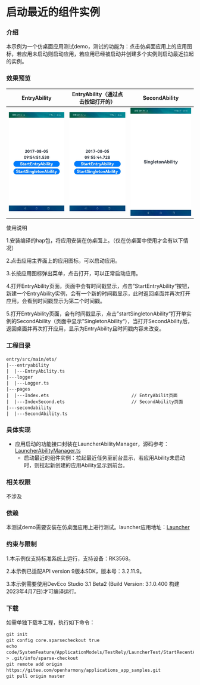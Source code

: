 # 启动最近的组件实例

### 介绍

本示例为一个仿桌面应用测试demo，测试的功能为：点击仿桌面应用上的应用图标，若应用未启动则启动应用，若应用已经被启动并创建多个实例则启动最近拉起的实例。

### 效果预览

| EntryAbility                                          | EntryAbility（通过点击按钮打开的）                    | SecondAbility                                         |
| ----------------------------------------------------- | ----------------------------------------------------- | ----------------------------------------------------- |
| ![entryAbility1](./screenshots/zh/entryAbility1.jpg) | ![entryAbility2](./screenshots/zh/entryAbility2.jpg) | ![secondAbility](./screenshots/zh/secondAbility.jpg) |

使用说明

1.安装编译的hap包，将应用安装在仿桌面上。（仅在仿桌面中使用才会有以下情况）

2.点击应用主界面上的应用图标，可以启动应用。

3.长按应用图标弹出菜单，点击打开，可以正常启动应用。

4.打开EntryAbility页面，页面中会有时间戳显示，点击”StartEntryAbility“按钮，新建一个EntryAbility实例，会有一个新的时间戳显示，此时返回桌面并再次打开应用，会看到时间戳显示为第二个时间戳。

5.打开EntryAbility页面，会有时间戳显示，点击”startSingletonAbility“打开单实例的SecondAbility（页面中显示”SingletonAbility“），当打开SecondAbility后，返回桌面并再次打开应用，显示为EntryAbility且时间戳内容未改变。

### 工程目录

```
entry/src/main/ets/
|---entryability
|  |---EntryAbility.ts                         
|---logger
|  |---Logger.ts
|---pages
|  |---Index.ets                               // EntryAbilit页面
|  |---IndexSecond.ets                         // SecondAbility页面
|---secondability
|  |---SecondAbility.ts
```

### 具体实现

- 应用启动的功能接口封装在LauncherAbilityManager，源码参考：[LauncherAbilityManager.ts](./base/src/main/ets/default/manager/LauncherAbilityManager.ts)
  - 启动最近的组件实例：拉起最近任务至前台显示，若应用Ability未启动时，则拉起新创建的应用Ability显示到前台。
  
### 相关权限

不涉及

### 依赖

本测试demo需要安装在仿桌面应用上进行测试。launcher应用地址：[Launcher](../../../Launcher)

### 约束与限制

1.本示例仅支持标准系统上运行，支持设备：RK3568。

2.本示例已适配API version 9版本SDK，版本号：3.2.11.9。

3.本示例需要使用DevEco Studio 3.1 Beta2 (Build Version: 3.1.0.400 构建 2023年4月7日)才可编译运行。

### 下载

如需单独下载本工程，执行如下命令：
```
git init
git config core.sparsecheckout true
echo code/SystemFeature/ApplicationModels/TestRely/LauncherTest/StartRecentAbility/ > .git/info/sparse-checkout
git remote add origin https://gitee.com/openharmony/applications_app_samples.git
git pull origin master
```